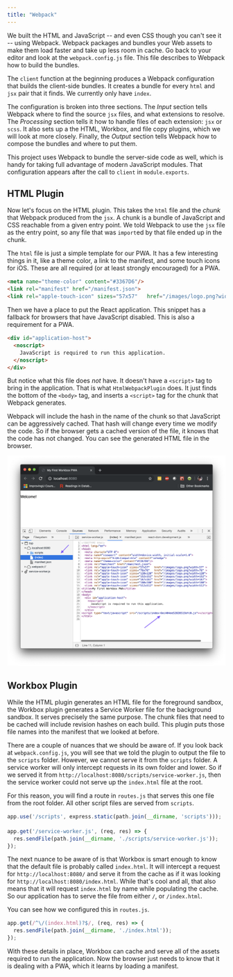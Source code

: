 ```yaml
---
title: "Webpack"
---
```


We built the HTML and JavaScript -- and even CSS though you can't see it -- using Webpack.
Webpack packages and bundles your Web assets to make them load faster and take up less room in cache.
Go back to your editor and look at the `webpack.config.js` file.
This file describes to Webpack how to build the bundles.

The `client` function at the beginning produces a Webpack configuration that builds the client-side bundles.
It creates a bundle for every `html` and `jsx` pair that it finds.
We currently only have `index`.

The configuration is broken into three sections.
The *Input* section tells Webpack where to find the source `jsx` files, and what extensions to resolve.
The *Processing* section tells it how to handle files of each extension: `jsx` or `scss`.
It also sets up a the HTML, Workbox, and file copy plugins, which we will look at more closely.
Finally, the *Output* section tells Webpack how to compose the bundles and where to put them.

This project uses Webpack to bundle the server-side code as well, which is handy for taking full advantage of modern JavaScript modules.
That configuration appears after the call to `client` in `module.exports`.

## HTML Plugin

Now let's focus on the HTML plugin.
This takes the `html` file and the *chunk* that Webpack produced from the `jsx`.
A chunk is a bundle of JavaScript and CSS reachable from a given entry point.
We told Webpack to use the `jsx` file as the entry point, so any file that was `import`ed by that file ended up in the chunk.

The `html` file is just a simple template for our PWA.
It has a few interesting things in it, like a theme color, a link to the manifest, and some touch icons for iOS.
These are all required (or at least strongly encouraged) for a PWA.

```html
<meta name="theme-color" content="#3367D6"/>
<link rel="manifest" href="/manifest.json">
<link rel="apple-touch-icon" sizes="57x57"   href="/images/logo.png?width=57" >
```

Then we have a place to put the React application.
This snippet has a fallback for browsers that have JavaScript disabled.
This is also a requirement for a PWA.

```html
<div id="application-host">
  <noscript>
    JavaScript is required to run this application.
  </noscript>
</div>
```

But notice what this file does *not* have.
It doesn't have a `<script>` tag to bring in the application.
That is what `HtmlWebpackPlugin` does.
It just finds the bottom of the `<body>` tag, and inserts a `<script>` tag for the chunk that Webpack generates.

Webpack will include the hash in the name of the chunk so that JavaScript can be aggressively cached.
That hash will change every time we modify the code.
So if the browser gets a cached version of the file, it knows that the code has not changed.
You can see the generated HTML file in the browser.

![HTML file generated by the HTML Webpack Plugin containing the generated hash](./generated-html-file.png)

## Workbox Plugin

While the HTML plugin generates an HTML file for the foreground sandbox, the Workbox plugin generates a Service Worker file for the background sandbox.
It serves precisely the same purpose.
The chunk files that need to be cached will include revision hashes on each build.
This plugin puts those file names into the manifest that we looked at before.

There are a couple of nuances that we should be aware of.
If you look back at `webpack.config.js`, you will see that we told the plugin to output the file to the `scripts` folder.
However, we cannot serve it from the `scripts` folder.
A service worker will only intercept requests in its own folder and lower.
So if we served it from `http://localhost:8080/scripts/service-worker.js`, then the service worker could not serve up the `index.html` file at the root.

For this reason, you will find a route in `routes.js` that serves this one file from the root folder.
All other script files are served from `scripts`.

```javascript
app.use('/scripts', express.static(path.join(__dirname, 'scripts')));

app.get('/service-worker.js', (req, res) => {
  res.sendFile(path.join(__dirname, './scripts/service-worker.js'));
});
```

The next nuance to be aware of is that Workbox is smart enough to know that the default file is probably called `index.html`.
It will intercept a request for `http://localhost:8080/` and serve it from the cache as if it was looking for `http://localhost:8080/index.html`.
While that's cool and all, that also means that it will request `index.html` by name while populating the cache.
So our application has to serve the file from either `/`, or `/index.html`.

You can see how we configured this in `routes.js`.

```javascript
app.get(/^\/(index.html)?$/, (req, res) => {
  res.sendFile(path.join(__dirname, './index.html'));
});
```

With these details in place, Workbox can cache and serve all of the assets required to run the application.
Now the browser just needs to know that it is dealing with a PWA, which it learns by loading a manifest.
